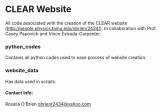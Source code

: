 # CLEAR Website

All code associated with the creation of the CLEAR website (http://people.physics.tamu.edu/obrienr2434/).
In collaboration with Prof. Casey Papovich and Vince Estrada-Carpenter.

### python_codes
Contains all python codes used to ease process of website creation.

### website_data
Has data used in scripts.

#### Contact Info:
Rosalia O'Brien
obrienr2434@yahoo.com
